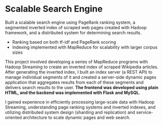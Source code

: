 # Scalable Search Engine

Built a scalable search engine using PageRank ranking system, a segmented inverted index of scraped web
pages created with Hadoop framework, and a distributed system for determining search results.

* Ranking based on both tf-idf and PageRank scoring
* Indexing implemented with MapReduce for scalability with larger corpus sizes

This project involved developing a series of MapReduce programs with Hadoop Streaming to create an inverted index of scraped Wikipedia articles. After generating the inverted index, I built an index server (a REST API) to manage individual segments of it and created a server-side dynamic pages application that aggregates results from each of these segments and delivers search results to the user. **The frontend was developed using plain HTML, and the backend was implemented with Flask and MySQL**. 

I gained experience in efficiently processing large-scale data with Hadoop Streaming, understanding page ranking systems and inverted indexes, and utilizing distributed system design (sharding and replication) and service-oriented architecture to scale dynamic pages and web search.

